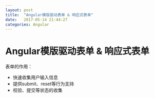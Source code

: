 ```yaml
---
layout: post
title:  "Angular模版驱动表单 & 响应式表单"
date:   2017-05-14 21:44:27
categories: Angular
---
```


# Angular模版驱动表单 & 响应式表单

表单的作用：
- 快速收集用户输入信息
- 提供submit、reset等行为支持
- 校验、提交等状态的收集

